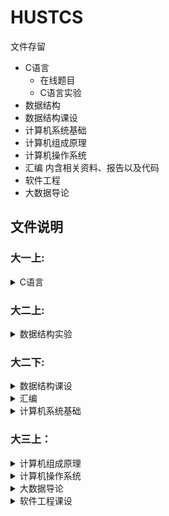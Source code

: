 # HUSTCS
文件存留

* C语言
  * 在线题目
  * C语言实验
* 数据结构
* 数据结构课设
* 计算机系统基础
* 计算机组成原理
* 计算机操作系统
* 汇编
内含相关资料、报告以及代码
* 软件工程
* 大数据导论

## 文件说明
### 大一上:
<details><summary>C语言</summary>

  * C 语言实验
    * `U201714668-HUSTERGS.docx` ： **报告**
  * 在线题目
    > 在线OJ代码
</details>

### 大二上:
<details><summary>数据结构实验</summary>

  * Graph

  * LIst

  * SqList

  * Tree

    > 以上文件夹包含
    >
    > 1. 测试数据文件
    > 2. 代码
    > 3. `.exe`文件

    `2017-数据结构实验（2016级）.docx` ：任务书

    `2017-数据结构实验报告格式示例（2016级）.docx` ：报告格式说明

    `CS-HUSTERGS.docx `：**报告**
</details>

### 大二下:
<details><summary>数据结构课设</summary>

  * LastTry

    > Qt代码

  * Total

    > 命令行版本代码

  * Windows

    > `Windows`下可执行文件

  * 资料

    > 数独问题相关论文，包括任务书中参考目录中的论文以及自己找到的一些论文

    `2018-数据结构实验（2017级）-更正版.rar` ：任务书以及报告格式说明书压缩包

    `CS1703-U201714668-葛松.docx` ：**报告**

    `README.md`：使用说明
</details>

<details><summary>汇编</summary>

  * code_1

  * code_2

  * code_3

  * code_4

    > 以上文件夹包含相关`.asm`代码

    `CS1703_U201714668_葛松.tar.gz`：最后提交的压缩包，内含

    1. 总封面
    2. 代码压缩包
    3. 每次分开的报告

    `demo.asm`：最后一次GUI实验提供的demo

    `README.md`：啥都没写的readme
</details>

<details><summary>计算机系统基础</summary>

  * lab1

    * lab1-handout ：提供的测试代码

      `bits.c`：代码

      `任务书.pdf`：任务书

  * lab2

    * CS2017010203 ：三班所有人的不同问题（我也不知道当初为什么放进来了）

    * U201714668 ：本人代码

      `GDB完全中文手册.pdf`

      `Linux下objdump使用方法.pdf`

      `计算机系统基础实验介绍 (lab2) - 2019.pdf`

  * lab3

    * lab3 ：本人代码

      `计算机系统基础实验介绍(Lab3)-2019.pdf`

    `CS1703_U201714668`：**报告**

</details>

### 大三上：
<details><summary>计算机组成原理</summary>

  * 实验1

    `data.circ`：电路文件

    `remain.py`：求`CRC`循环校验余数的脚本

    `trasform.py`：国际码转区位码脚本

    `使用说明.md`： 脚本使用说明

  * 实验2

    `alu.circ`：电路文件

  * 实验3

    `storage(2019-11-16).circ`：截止检查时提供的最新电路

    `chip2_content`：`字库实验`中参考字库第二块储存器导出的镜像文本文件，没什么用

    `sec1`至`sec4`：`字库实验`中四个小块所需要的镜像文本文件，直接导入即可
    
    `cache性能测试trace.hex`用于导入cache电路的rom，测试命中率，直接映射，4路组相连，全相连应该分别为`0.81`,`0.94`,`0.96`
    
  * 实验4
  
    `cpu.circ`电路文件
  
    `cpu24.circ`课设电路文件
  
    `sort.hex`用于载入命令rom的冒泡排序程序
  
    其余文件具体看[mooc](http://www.icourse163.org/learn/HUST-1205809816)，此处不再赘述
</details>
<details><summary>计算机操作系统</summary>

  * exp1
    `exp1.c`:代码

    `exp1.pdf`: 实验说明 
</details>

<details><summary>大数据导论</summary>

  * `大数据报告.docx`: 课程报告(删去了同组人员)
  > 基于之前[新加坡的暑期项目](https://github.com/Langford-tang/University-Logo-Deep-Learning-Community-Detection)，个人感觉参考价值不大
</details>

<details><summary>软件工程课设</summary>
  
  * `2019《软件工程》项目任务书（2017级）.docx`: 任务书
  * `《软件工程》项目报告撰写内容及规范化参考样本.docx`: 报告样本
  * 项目链接: [数独App](https://github.com/HUSTERGS/SoftwareEngineeringProject)
  > 做的实在不太行，参考价值不大，没有提供报告，只有任务书以及报告样本
</details>


    